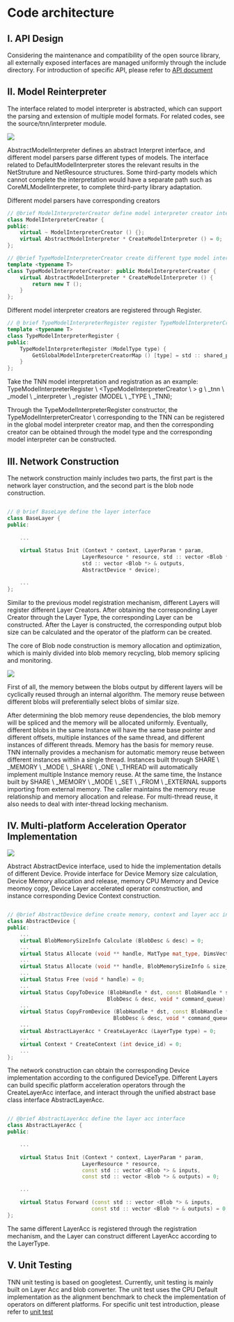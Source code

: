 # Code architecture

## I. API Design
Considering the maintenance and compatibility of the open source library, all externally exposed interfaces are managed uniformly through the include directory. For introduction of specific API, please refer to [API document](../user/api.md)
## II. Model Reinterpreter

The interface related to model interpreter is abstracted, which can support the parsing and extension of multiple model formats. For related codes, see the source/tnn/interpreter module.

 <div align=left ><img src="https://raw.githubusercontent.com/darrenyao87/tnn-models/master/doc/cn/imgs/model_reinterpreter.png"/>
 
AbstractModelInterpreter defines an abstract Interpret interface, and different model parsers parse different types of models. The interface related to DefaultModelInterpreter stores the relevant results in the NetStruture and NetResource structures. Some third-party models which cannot complete the interpretation would have a separate path such as CoreMLModelInterpreter, to complete third-party library adaptation.

Different model parsers have corresponding creators

```cpp
// @brief ModelInterpreterCreator define model interpreter creator interface
class ModelInterpreterCreator {
public:
    virtual ~ ModelInterpreterCreator () {};
    virtual AbstractModelInterpreter * CreateModelInterpreter () = 0;
};

// @brief TypeModelInterpreterCreator create different type model interpreter
template <typename T>
class TypeModelInterpreterCreator: public ModelInterpreterCreator {
    virtual AbstractModelInterpreter * CreateModelInterpreter () {
        return new T ();
    }
};
```

Different model interpreter creators are registered through Register.

```cpp
// @ brief TypeModelInterpreterRegister register TypeModelInterpreterCreator
template <typename T>
class TypeModelInterpreterRegister {
public:
    TypeModelInterpreterRegister (ModelType type) {
        GetGlobalModelInterpreterCreatorMap () [type] = std :: shared_ptr <T> (new T ());
    }
};

```

Take the TNN model interpretation and registration as an example: TypeModelInterpreterRegister \ <TypeModelInterpreterCreator \ <ModelInterpreter >> g \ _tnn \ _model \ _interpreter \ _register (MODEL \ _TYPE \ _TNN);

Through the TypeModelInterpreterRegister constructor, the TypeModelInterpreterCreator \ <ModelInterpreter> corresponding to the TNN can be registered in the global model interpreter creator map, and then the corresponding creator can be obtained through the model type and the corresponding model interpreter can be constructed.


## III. Network Construction

The network construction mainly includes two parts, the first part is the network layer construction, and the second part is the blob node construction.


```cpp

// @ brief BaseLaye define the layer interface
class BaseLayer {
public:
    
    ...
    
    virtual Status Init (Context * context, LayerParam * param,
                        LayerResource * resource, std :: vector <Blob *> & inputs,
                        std :: vector <Blob *> & outputs,
                        AbstractDevice * device);

    ...
};

```

Similar to the previous model registration mechanism, different Layers will register different Layer Creators. After obtaining the corresponding Layer Creator through the Layer Type, the corresponding Layer can be constructed. After the Layer is constructed, the corresponding output blob size can be calculated and the operator of the platform can be created.

The core of Blob node construction is memory allocation and optimization, which is mainly divided into blob memory recycling, blob memory splicing and monitoring.

<div align=left><img src="https://raw.githubusercontent.com/darrenyao87/tnn-models/master/doc/cn/imgs/blob_memory.png"/>

First of all, the memory between the blobs output by different layers will be cyclically reused through an internal algorithm. The memory reuse between different blobs will preferentially select blobs of similar size.

After determining the blob memory reuse dependencies, the blob memory will be spliced ​​and the memory will be allocated uniformly. Eventually, different blobs in the same Instance will have the same base pointer and different offsets, multiple instances of the same thread, and different instances of different threads. Memory has the basis for memory reuse. TNN internally provides a mechanism for automatic memory reuse between different instances within a single thread. Instances built through SHARE \ _MEMORY \ _MODE \ _SHARE \ _ONE \ _THREAD will automatically implement multiple Instance memory reuse. At the same time, the Instance built by SHARE \ _MEMORY \ _MODE \ _SET \ _FROM \ _EXTERNAL supports importing from external memory. The caller maintains the memory reuse relationship and memory allocation and release. For multi-thread reuse, it also needs to deal with inter-thread locking mechanism.

## IV. Multi-platform Acceleration Operator Implementation

<div align=left><img src="https://raw.githubusercontent.com/darrenyao87/tnn-models/master/doc/cn/imgs/device.png"/>

Abstract AbstractDevice interface, used to hide the implementation details of different Device. Provide interface for Device Memory size calculation, Device Memory allocation and release, memory CPU Memory and Device meomoy copy, Device Layer accelerated operator construction, and instance corresponding Device Context construction.

```cpp

// @brief AbstractDevice define create memory, context and layer acc interface.
class AbstractDevice {
public:
    ...
    virtual BlobMemorySizeInfo Calculate (BlobDesc & desc) = 0;
    ...
    virtual Status Allocate (void ** handle, MatType mat_type, DimsVector dims) = 0;
    ...
    virtual Status Allocate (void ** handle, BlobMemorySizeInfo & size_info) = 0;
    ...
    virtual Status Free (void * handle) = 0;
    ...
    virtual Status CopyToDevice (BlobHandle * dst, const BlobHandle * src,
                                BlobDesc & desc, void * command_queue) = 0;
    ...
    virtual Status CopyFromDevice (BlobHandle * dst, const BlobHandle * src,
                                  BlobDesc & desc, void * command_queue) = 0;
    ...
    virtual AbstractLayerAcc * CreateLayerAcc (LayerType type) = 0;
    ...
    virtual Context * CreateContext (int device_id) = 0;
    ...
};
```


The network construction can obtain the corresponding Device implementation according to the configured DeviceType. Different Layers can build specific platform acceleration operators through the CreateLayerAcc interface, and interact through the unified abstract base class interface AbstractLayerAcc.

```cpp

// @brief AbstractLayerAcc define the layer acc interface
class AbstractLayerAcc {
public:

    ...
    
    virtual Status Init (Context * context, LayerParam * param,
                        LayerResource * resource,
                        const std :: vector <Blob *> & inputs,
                        const std :: vector <Blob *> & outputs) = 0;

    ...
    
    virtual Status Forward (const std :: vector <Blob *> & inputs,
                           const std :: vector <Blob *> & outputs) = 0;
};

```

The same different LayerAcc is registered through the registration mechanism, and the Layer can construct different LayerAcc according to the LayerType.

## V. Unit Testing

TNN unit testing is based on googletest. Currently, unit testing is mainly built on Layer Acc and blob converter. The unit test uses the CPU Default implementation as the alignment benchmark to check the implementation of operators on different platforms. For specific unit test introduction, please refer to [unit test](./unit_test_en.md)